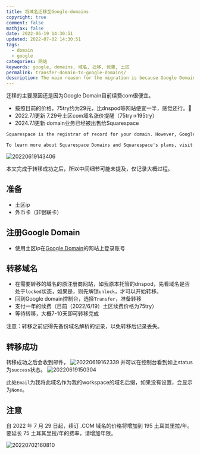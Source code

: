 ```yaml
---
title: 将域名迁移至Google-domains
copyright: true
comment: false
mathjax: false
date: 2022-06-19 14:30:51
updated: 2022-07-02 14:30:51
tags:
  - domain
  - google
categories: 网站
keywords: google, domains, 域名, 迁移, 优惠, 土区
permalink: transfer-domain-to-google-domains/
description: The main reason for the migration is because Google Domain is currently very cheap to renew com. This article is completed after the transfer is successful, so the intermediate details may not be mentioned, only the general process is recorded.
---
```

迁移的主要原因还是因为Google Domain目前续费com很便宜。

- 按照目前的价格，75try约为29元，比dnspod等网站便宜一半，感觉还行。🤪
- 2022.7.1更新 7.29号土区com域名涨价提醒（75try->195try）
- 2024.7.1更新 domain业务已经被出售给Squarespace
<!--more-->

```txt
Squarespace is the registrar of record for your domain. However, Google will manage your domain during a transition period, and Google's Privacy Policy and Terms of Service will apply during that period. Your customer and billing information, if applicable, will subsequently be transferred to Squarespace. Upon transfer, your data will be governed by Squarespace's Privacy Policy and Squarespace's Terms of Service will apply. More information can be found here.

To learn more about Squarespace Domains and Squarespace's plans, visit the Squarespace Domains page.
```

![20220619143406](https://cdn.zyha.cn/public/upload/20220619143406.png)

本文完成于转移成功之后，所以中间细节可能未提及，仅记录大概过程。

## 准备

- 土区ip
- 外币卡（非银联卡）

## 注册Google Domain

- 使用土区ip在[Google Domain](https://domains.google.com/)的网站上登录账号

## 转移域名

- 在需要转移的域名的原注册商网站，如我原本托管的dnspod，先看域名是否处于`locked`状态，如果是，则先解锁`unlock`，才可以开始转移。
- 回到Google domain控制台，选择`Transfer`，准备转移
- 支付一年的续费（目前（2022/6/19）土区续费价格为75try）
- 等待转移，大概7-10天即可转移完成

注意：转移之前记得先备份域名解析的记录，以免转移后记录丢失。

## 转移成功

转移成功之后会收到邮件，
![20220619162339](https://cdn.zyha.cn/public/upload/20220619162339.png)
并可以在控制台看到如上status为`success`状态。
![20220619150304](https://cdn.zyha.cn/public/upload/20220619150304.png)

此处`Email`为我将此域名作为我的workspace的域名后缀，如果没有设置，会显示为`None`。

## 注意

自 2022 年 7 月 29 日起，续订 .COM 域名的价格将增加到 195 土耳其里拉/年。要延长 75 土耳其里拉/年的费率，请增加年限。

![20220702160810](https://cdn.zyha.cn/blog/20220702160810.png?x-oss-process=style/blog)
